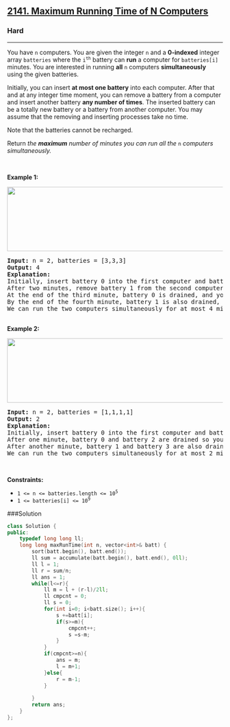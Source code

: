 <h2><a href="https://leetcode.com/problems/maximum-running-time-of-n-computers/">2141. Maximum Running Time of N Computers</a></h2><h3>Hard</h3><hr><div><p>You have <code>n</code> computers. You are given the integer <code>n</code> and a <strong>0-indexed</strong> integer array <code>batteries</code> where the <code>i<sup>th</sup></code> battery can <strong>run</strong> a computer for <code>batteries[i]</code> minutes. You are interested in running <strong>all</strong> <code>n</code> computers <strong>simultaneously</strong> using the given batteries.</p>

<p>Initially, you can insert <strong>at most one battery</strong> into each computer. After that and at any integer time moment, you can remove a battery from a computer and insert another battery <strong>any number of times</strong>. The inserted battery can be a totally new battery or a battery from another computer. You may assume that the removing and inserting processes take no time.</p>

<p>Note that the batteries cannot be recharged.</p>

<p>Return <em>the <strong>maximum</strong> number of minutes you can run all the </em><code>n</code><em> computers simultaneously.</em></p>

<p>&nbsp;</p>
<p><strong class="example">Example 1:</strong></p>
<img alt="" src="https://assets.leetcode.com/uploads/2022/01/06/example1-fit.png" style="width: 762px; height: 150px;">
<pre><strong>Input:</strong> n = 2, batteries = [3,3,3]
<strong>Output:</strong> 4
<strong>Explanation:</strong> 
Initially, insert battery 0 into the first computer and battery 1 into the second computer.
After two minutes, remove battery 1 from the second computer and insert battery 2 instead. Note that battery 1 can still run for one minute.
At the end of the third minute, battery 0 is drained, and you need to remove it from the first computer and insert battery 1 instead.
By the end of the fourth minute, battery 1 is also drained, and the first computer is no longer running.
We can run the two computers simultaneously for at most 4 minutes, so we return 4.

</pre>

<p><strong class="example">Example 2:</strong></p>
<img alt="" src="https://assets.leetcode.com/uploads/2022/01/06/example2.png" style="width: 629px; height: 150px;">
<pre><strong>Input:</strong> n = 2, batteries = [1,1,1,1]
<strong>Output:</strong> 2
<strong>Explanation:</strong> 
Initially, insert battery 0 into the first computer and battery 2 into the second computer. 
After one minute, battery 0 and battery 2 are drained so you need to remove them and insert battery 1 into the first computer and battery 3 into the second computer. 
After another minute, battery 1 and battery 3 are also drained so the first and second computers are no longer running.
We can run the two computers simultaneously for at most 2 minutes, so we return 2.
</pre>

<p>&nbsp;</p>
<p><strong>Constraints:</strong></p>

<ul>
	<li><code>1 &lt;= n &lt;= batteries.length &lt;= 10<sup>5</sup></code></li>
	<li><code>1 &lt;= batteries[i] &lt;= 10<sup>9</sup></code></li>
</ul>
</div>

###Solution
```cpp
class Solution {
public:
    typedef long long ll;
    long long maxRunTime(int n, vector<int>& batt) {
        sort(batt.begin(), batt.end());
        ll sum = accumulate(batt.begin(), batt.end(), 0ll);
        ll l = 1;
        ll r = sum/n;
        ll ans = 1;
        while(l<=r){
            ll m = l + (r-l)/2ll;
            ll cmpcnt = 0;
            ll s = 0;
            for(int i=0; i<batt.size(); i++){
                s +=batt[i];
                if(s>=m){
                    cmpcnt++;
                    s =s-m;
                }
            }
            if(cmpcnt>=n){
                ans = m;
                l = m+1;
            }else{
                r = m-1;
            }
            
        }
        return ans;
    }
};
```
